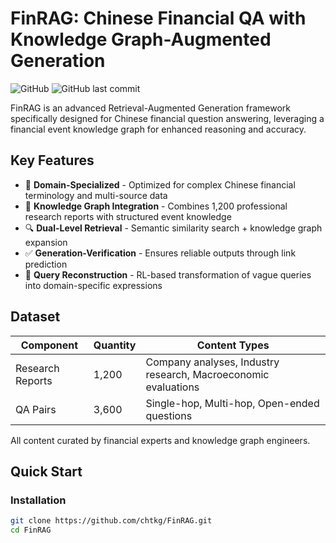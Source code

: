 # FinRAG: Chinese Financial QA with Knowledge Graph-Augmented Generation

![GitHub](https://img.shields.io/github/license/chtkg/FinRAG)
![GitHub last commit](https://img.shields.io/github/last-commit/chtkg/FinRAG)

FinRAG is an advanced Retrieval-Augmented Generation framework specifically designed for Chinese financial question answering, leveraging a financial event knowledge graph for enhanced reasoning and accuracy.

## Key Features

- 🏦 **Domain-Specialized** - Optimized for complex Chinese financial terminology and multi-source data
- 🧠 **Knowledge Graph Integration** - Combines 1,200 professional research reports with structured event knowledge
- 🔍 **Dual-Level Retrieval** - Semantic similarity search + knowledge graph expansion
- ✅ **Generation-Verification** - Ensures reliable outputs through link prediction
- 🚀 **Query Reconstruction** - RL-based transformation of vague queries into domain-specific expressions

## Dataset

| Component | Quantity | Content Types |
|-----------|----------|---------------|
| Research Reports | 1,200 | Company analyses, Industry research, Macroeconomic evaluations |
| QA Pairs | 3,600 | Single-hop, Multi-hop, Open-ended questions |

All content curated by financial experts and knowledge graph engineers.

## Quick Start

### Installation

```bash
git clone https://github.com/chtkg/FinRAG.git
cd FinRAG


